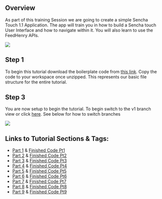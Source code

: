## Overview

As part of this training Session we are going to create a simple Sencha Touch 1.1 Application. The app will train you in how to build a Sencha touch User Interface and how to navigate within it. You will also learn to use the FeedHenry APIs.

![](https://github.com/feedhenry/Training-Demo-App/raw/v1/docs/HomeView.png)

## Step 1 

To begin this tutorial download the boilerplate code from <a href="https://github.com/feedhenry/Training-Demo-App/zipball/boilerplate">this link</a>. Copy the code to your workspace once unzipped. This represents our basic file structure for the entire tutorial.

## Step 3

You are now setup to begin the tutorial. To begin switch to the v1 branch view or click <a href="https://github.com/feedhenry/Training-Demo-App/tree/v1">here</a>. See below for how to switch branches

![](https://github.com/feedhenry/Training-Demo-App/raw/master/docs/gitHub.png)


## Links to Tutorial Sections & Tags:


* <a href="https://github.com/feedhenry/Training-Demo-App/tree/v1">Part 1</a> & <a href="https://github.com/feedhenry/Training-Demo-App/zipball/v1">Finished Code Pt1</a>
* <a href="https://github.com/feedhenry/Training-Demo-App/tree/v2">Part 2</a> & <a href="https://github.com/feedhenry/Training-Demo-App/zipball/v2">Finished Code Pt2</a>
* <a href="https://github.com/feedhenry/Training-Demo-App/tree/v3">Part 3</a> & <a href="https://github.com/feedhenry/Training-Demo-App/zipball/v3">Finished Code Pt3</a>
* <a href="https://github.com/feedhenry/Training-Demo-App/tree/v4">Part 4</a> & <a href="https://github.com/feedhenry/Training-Demo-App/zipball/v4">Finished Code Pt4</a>
* <a href="https://github.com/feedhenry/Training-Demo-App/tree/v5">Part 5</a> & <a href="https://github.com/feedhenry/Training-Demo-App/zipball/v5">Finished Code Pt5</a>
* <a href="https://github.com/feedhenry/Training-Demo-App/tree/v6">Part 6</a> & <a href="https://github.com/feedhenry/Training-Demo-App/zipball/v6">Finished Code Pt6</a>
* <a href="https://github.com/feedhenry/Training-Demo-App/tree/v7">Part 7</a> & <a href="https://github.com/feedhenry/Training-Demo-App/zipball/v7">Finished Code Pt7</a>
* <a href="https://github.com/feedhenry/Training-Demo-App/tree/v8">Part 8</a> & <a href="https://github.com/feedhenry/Training-Demo-App/zipball/v8">Finished Code Pt8</a>
* <a href="https://github.com/feedhenry/Training-Demo-App/tree/v9">Part 9</a> & <a href="https://github.com/feedhenry/Training-Demo-App/zipball/v9">Finished Code Pt9</a>


